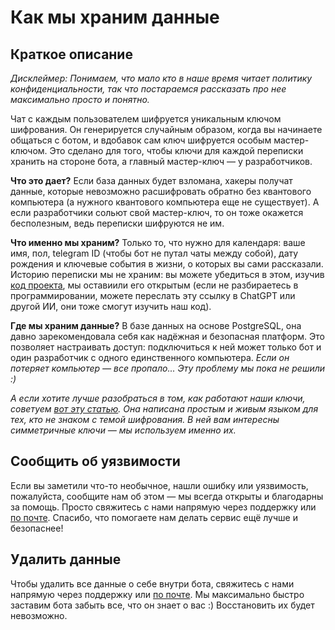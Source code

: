 # Как мы храним данные 

## Краткое описание 

_Дисклеймер: Понимаем, что мало кто в наше время читает политику конфиденциальности, так что постараемся рассказать про нее максимально просто и понятно._

Чат с каждым пользователем шифруется уникальным ключом шифрования. Он генерируется случайным образом, когда вы начинаете общаться с ботом, и вдобавок сам ключ шифруется особым мастер-ключом. Это сделано для того, чтобы 
ключи для каждой переписки хранить на стороне бота, а главный мастер-ключ — у разработчиков. 

**Что это дает?** Если база данных будет взломана, хакеры получат данные, которые невозможно расшифровать обратно без квантового компьютера (а нужного квантового компьютера еще не существует). А если разработчики сольют 
свой мастер-ключ, то он тоже окажется бесполезным, ведь переписки шифруются не им. 

**Что именно мы храним?** Только то, что нужно для календаря: ваше имя, пол, telegram ID (чтобы бот не путал чаты между собой), дату рождения и ключевые события в жизни, о которых вы сами рассказали. Историю переписки мы
не храним: вы можете убедиться в этом, изучив [код проекта](https://github.com/subpolare/life-calendar), мы оставиили его открытым (если не разбираетесь в программировании, можете переслать эту ссылку в ChatGPT или другой
ИИ, они тоже смогут изучить наш код). 

**Где мы храним данные?** В базе данных на основе PostgreSQL, она давно зарекомендовала себя как надёжная и безопасная платформ. Это позволяет настраивать доступ: подключиться к ней может только бот и один разработчик с 
одного единственного компьютера. _Если он потеряет компьютер — все пропало... Эту проблему мы пока не решили :)_

_А если хотите лучше разобраться в том, как работают наши ключи, советуем [вот эту статью](https://vas3k.blog/blog/end_to_end_encryption/). Она написана простым и живым языком для тех, кто не знаком с темой шифрования. 
В ней вам интересны симметричные ключи — мы используем именно их._

## Сообщить об уязвимости 

Если вы заметили что-то необычное, нашли ошибку или уязвимость, пожалуйста, сообщите нам об этом — мы всегда открыты и благодарны за помощь. Просто свяжитесь с нами напрямую через поддержку или 
[по почте](mailto:nachatoi@list.ru). Спасибо, что помогаете нам делать сервис ещё лучше и безопаснее!

## Удалить данные 

Чтобы удалить все данные о себе внутри бота, свяжитесь с нами напрямую через поддержку или [по почте](mailto:nachatoi@list.ru). Мы максимально быстро заставим бота забыть все, что он знает о вас :) Восстановить их будет
невозможно. 
